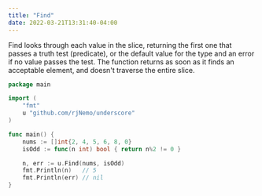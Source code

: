 ```yaml
---
title: "Find"
date: 2022-03-21T13:31:40-04:00
---
```


Find looks through each value in the slice, returning the first one that passes a truth test (predicate), or the default
value for the type and an error if no value passes the test. The function returns as soon as it finds an acceptable
element, and doesn't traverse the entire slice.

```go
package main

import (
	"fmt"
	u "github.com/rjNemo/underscore"
)

func main() {
	nums := []int{2, 4, 5, 6, 8, 0}
	isOdd := func(n int) bool { return n%2 != 0 }

	n, err := u.Find(nums, isOdd)
	fmt.Println(n)   // 5
	fmt.Println(err) // nil
}
```
